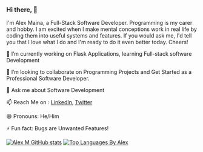 ### Hi there, 👋

I'm Alex Maina, a Full-Stack Software Developer. Programming is my carer and hobby. I am excited when I make mental conceptions work in real life by coding them into useful systems and features.
If you would ask me, I'd tell you that I love what I do and I'm ready to do it even better today.
                        Cheers!

 🔭 I’m currently working on Flask Applications, learning Full-stack software Development
 
 👯 I’m looking to collaborate on Programming Projects and Get Started as a Professional Software Developer.
 
 💬 Ask me about Software Development
 
 📫 Reach Me on : 
  [LinkedIn](https://www.linkedin.com/in/alex-m-maina/), [Twitter](https://twitter.com/MainaAlexM)
 
 😄 Pronouns: He/Him
 
 ⚡ Fun fact: Bugs are Unwanted Features!
 
  
 [![Alex M GitHub stats](https://github-readme-stats.vercel.app/api?username=Mathenge-alex&theme=vue-dark&show_icons=true&count_private=true)](https://github.com/Mathenge-Alex/github-readme-stats)   [![Top Languages By Alex](https://github-readme-stats.vercel.app/api/top-langs/?username=Mathenge-Alex&layout=compact)](https://github.com/Mathenge-Alex/github-readme-stats)
  
